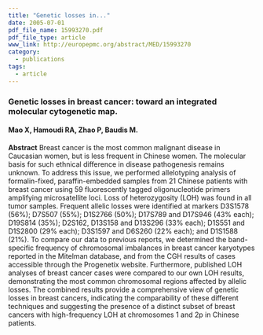 ```yaml
---
title: "Genetic losses in..."
date: 2005-07-01
pdf_file_name: 15993270.pdf
pdf_file_type: article
www_link: http://europepmc.org/abstract/MED/15993270
category:
  - publications
tags:
  - article
---
```


### Genetic losses in breast cancer: toward an integrated molecular cytogenetic map.
#### Mao X, Hamoudi RA, Zhao P, Baudis M.

**Abstract** Breast cancer is the most common malignant disease in Caucasian women, but is less frequent in Chinese women. The molecular basis for such ethnical difference in disease pathogenesis remains unknown. To address this issue, we performed allelotyping analysis of formalin-fixed, paraffin-embedded samples from 21 Chinese patients with breast cancer using 59 fluorescently tagged oligonucleotide primers amplifying microsatellite loci. Loss of heterozygosity (LOH) was found in all tumor samples. Frequent allelic losses were identified at markers D3S1578 (56%); D7S507 (55%); D1S2766 (50%); D17S789 and D17S946 (43% each); D19S814 (35%); D2S162, D13S158 and D13S296 (33% each); D1S551 and D1S2800 (29% each); D3S1597 and D6S260 (22% each); and D1S1588 (21%). To compare our data to previous reports, we determined the band-specific frequency of chromosomal imbalances in breast cancer karyotypes reported in the Mitelman database, and from the CGH results of cases accessible through the Progenetix website. Furthermore, published LOH analyses of breast cancer cases were compared to our own LOH results, demonstrating the most common chromosomal regions affected by allelic losses. The combined results provide a comprehensive view of genetic losses in breast cancers, indicating the comparability of these different techniques and suggesting the presence of a distinct subset of breast cancers with high-frequency LOH at chromosomes 1 and 2p in Chinese patients.
